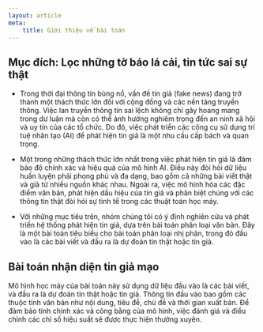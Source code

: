 ```yaml
---
layout: article
meta:
    title: Giới thiệu về bài toán
---
```


## Mục đích: Lọc những tờ báo lá cải, tin tức sai sự thật

- Trong thời đại thông tin bùng nổ, vấn đề tin giả (fake news) đang trở thành một thách thức lớn đối với cộng đồng và các nền tảng truyền thông. Việc lan truyền thông tin sai lệch không chỉ gây hoang mang trong dư luận mà còn có thể ảnh hưởng nghiêm trọng đến an ninh xã hội và uy tín của các tổ chức. Do đó, việc phát triển các công cụ sử dụng trí tuệ nhân tạo (AI) để phát hiện tin giả là một nhu cầu cấp bách và quan trọng.

- Một trong những thách thức lớn nhất trong việc phát hiện tin giả là đảm bảo độ chính xác và hiệu quả của mô hình AI. Điều này đòi hỏi dữ liệu huấn luyện phải phong phú và đa dạng, bao gồm cả những bài viết thật và giả từ nhiều nguồn khác nhau. Ngoài ra, việc mô hình hóa các đặc điểm văn bản, phát hiện dấu hiệu của tin giả và phân biệt chúng với các thông tin thật đòi hỏi sự tinh tế trong các thuật toán học máy.

- Với những mục tiêu trên, nhóm chúng tôi có ý định nghiên cứu và phát triển hệ thống phát hiện tin giả, dựa trên bài toán phân loại văn bản. Đây là một bài toán tiêu biểu cho bài toán phân loại nhị phân, trong đó đầu vào là các bài viết và đầu ra là dự đoán tin thật hoặc tin giả.

## Bài toán nhận diện tin giả mạo

Mô hình học máy của bài toán này sử dụng dữ liệu đầu vào là các bài viết, và đầu ra là dự đoán tin thật hoặc tin giả. Thông tin đầu vào bao gồm các thuộc tính văn bản như nội dung, tiêu đề, chủ đề và thời gian xuất bản. Để đảm bảo tính chính xác và công bằng của mô hình, việc đánh giá và điều chỉnh các chỉ số hiệu suất sẽ được thực hiện thường xuyên.


